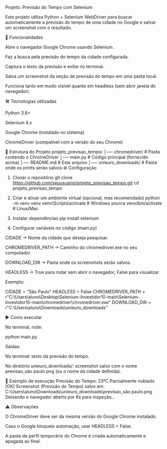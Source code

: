 Projeto: Previsão do Tempo com Selenium

Este projeto utiliza Python + Selenium WebDriver para buscar automaticamente a previsão do tempo de uma cidade no Google e salvar um screenshot com o resultado.

🚀 Funcionalidades

Abre o navegador Google Chrome usando Selenium.

Faz a busca pela previsão do tempo da cidade configurada.

Captura o texto da previsão e exibe no terminal.

Salva um screenshot da seção de previsão do tempo em uma pasta local.

Funciona tanto em modo visível quanto em headless (sem abrir janela do navegador).

🛠️ Tecnologias utilizadas

Python 3.8+

Selenium 4.x

Google Chrome (instalado no sistema)

ChromeDriver (compatível com a versão do seu Chrome)

📂 Estrutura do Projeto
projeto_previsao_tempo/
│── chromedriver/               # Pasta contendo o ChromeDriver
│── main.py                     # Código principal (fornecido acima)
│── README.md                   # Este arquivo
│── unieuro_downloads/          # Pasta onde os prints serão salvos
⚙️ Configuração
1. Clonar o repositório
 git clone https://github.com/seuusuario/projeto_previsao_tempo.git
cd projeto_previsao_tempo
2. Criar e ativar um ambiente virtual (opcional, mas recomendado)
   python -m venv venv
venv\Scripts\activate   # Windows
source venv/bin/activate  # Linux/Mac
3. Instalar dependências
pip install selenium

4. Configurar variáveis no código (main.py)

CIDADE → Nome da cidade que deseja pesquisar.

CHROMEDRIVER_PATH → Caminho do chromedriver.exe no seu computador.

DOWNLOAD_DIR → Pasta onde os screenshots serão salvos.

HEADLESS → True para rodar sem abrir o navegador, False para visualizar.

Exemplo:

CIDADE = "São Paulo"
HEADLESS = False
CHROMEDRIVER_PATH = r"C:\Users\aluno\Desktop\Selenium-Investidor10-main\Selenium-Investidor10-main\chromedriver\chromedriver.exe"
DOWNLOAD_DIR = r"C:\Users\aluno\Downloads\unieuro_downloads"

▶️ Como executar

No terminal, rode:

python main.py

Saídas:

No terminal: texto da previsão do tempo.

No diretório unieuro_downloads/: screenshot salvo com o nome previsao_são paulo.png (ou o nome da cidade definida).

📸 Exemplo de execução
Previsão do Tempo: 23°C Parcialmente nublado
[OK] Screenshot (Previsão do Tempo) salvo em: C:\Users\aluno\Downloads\unieuro_downloads\previsao_são paulo.png
Deixando o navegador aberto por 6s para inspeção…

⚠️ Observações

O ChromeDriver deve ser da mesma versão do Google Chrome instalado.

Caso o Google bloqueie automação, usar HEADLESS = False.

A pasta de perfil temporário do Chrome é criada automaticamente e apagada ao final.

